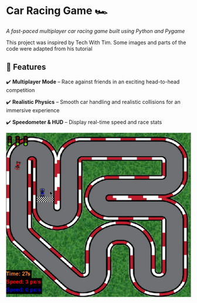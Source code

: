 # Car Racing Game 🏎️
*A fast-paced multiplayer car racing game built using Python and Pygame*

This project was inspired by Tech With Tim. Some images and parts of the code were adapted from his tutorial

## 🚀 Features
✔️ **Multiplayer Mode** – Race against friends in an exciting head-to-head competition

✔️ **Realistic Physics** – Smooth car handling and realistic collisions for an immersive experience

✔️ **Speedometer & HUD** – Display real-time speed and race stats

![Demo](Animation.gif)
